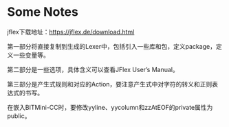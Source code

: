 # Some Notes

jflex下载地址：https://jflex.de/download.html

第一部分将直接复制到生成的Lexer中，包括引入一些库和包，定义package，定义一些变量等。

第二部分是一些选项，具体含义可以查看JFlex User’s Manual。

第三部分是产生式规则和对应的Action，要注意产生式中对字符的转义和正则表达式的书写。

在嵌入BITMini-CC时，要修改yyline、yycolumn和zzAtEOF的private属性为public。
